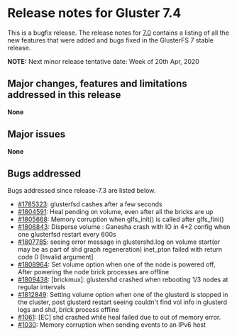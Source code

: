 # Release notes for Gluster 7.4

This is a bugfix release. The release notes for [7.0](7.0.md)
contains a listing of all the new features that were added
and bugs fixed in the GlusterFS 7 stable release.

**NOTE:** Next minor release tentative date: Week of 20th Apr, 2020

## Major changes, features and limitations addressed in this release

**None**


## Major issues

**None**

## Bugs addressed

Bugs addressed since release-7.3 are listed below.

- [#1785323](https://bugzilla.redhat.com/1785323): glusterfsd cashes after a few seconds
- [#1804591](https://bugzilla.redhat.com/1804591): Heal pending on volume, even after all the bricks are up
- [#1805668](https://bugzilla.redhat.com/1805668): Memory corruption when glfs_init() is called after glfs_fini()
- [#1806843](https://bugzilla.redhat.com/1806843): Disperse volume : Ganesha crash with IO in 4+2 config when one glusterfsd restart every 600s
- [#1807785](https://bugzilla.redhat.com/1807785): seeing error message in glustershd.log on volume start(or may be as part of shd graph regeneration) inet_pton failed with return code 0 [Invalid argument]
- [#1808964](https://bugzilla.redhat.com/1808964): Set volume option when one of the node is powered off, After powering the node brick processes are offline
- [#1809438](https://bugzilla.redhat.com/1809438): [brickmux]: glustershd crashed when rebooting 1/3 nodes at regular intervals
- [#1812849](https://bugzilla.redhat.com/1812849): Setting volume option when one of the glusterd is stopped in the cluster, post glusterd restart seeing couldn't find vol info in glusterd logs and shd, brick process offline
- [#1061](https://github.com/gluster/glusterfs/issues/1061): [EC] shd crashed while heal failed due to out of memory error.
- [#1030](https://github.com/gluster/glusterfs/issues/1030): Memory corruption when sending events to an IPv6 host

